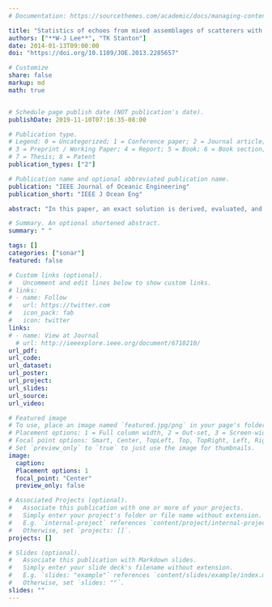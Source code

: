 ```yaml
---
# Documentation: https://sourcethemes.com/academic/docs/managing-content/

title: "Statistics of echoes from mixed assemblages of scatterers with different scattering amplitudes and numerical densities"
authors: ["**W-J Lee**", "TK Stanton"]
date: 2014-01-13T09:00:00
doi: "https://doi.org/10.1109/JOE.2013.2285657"

# Customize
share: false
markup: md
math: true


# Schedule page publish date (NOT publication's date).
publishDate: 2019-11-10T07:16:35-08:00

# Publication type.
# Legend: 0 = Uncategorized; 1 = Conference paper; 2 = Journal article;
# 3 = Preprint / Working Paper; 4 = Report; 5 = Book; 6 = Book section;
# 7 = Thesis; 8 = Patent
publication_types: ["2"]

# Publication name and optional abbreviated publication name.
publication: "IEEE Journal of Oceanic Engineering"
publication_short: "IEEE J Ocean Eng"

abstract: "In this paper, an exact solution is derived, evaluated, and numerically validated for describing the statistics of echoes from mixed assemblages of scatterers. Here, a “mixed assemblage” involves the geometry in which there is more than one type of scatterer spatially interspersed and uniformly distributed within the analysis window, which is much larger than the resolution cell of the system (i.e., there are many independent samples per window). The scatterers are generally not resolvable and the signals are narrowband. The scattering geometry is in the backscattering direction in the direct-path case in which there are no interfering echoes from neighboring boundaries. The probability density functions (pdfs) of echo envelopes in such cases can be highly non-Rayleigh and possess heavy tails, and the shape of the pdf curves contains information for characterizing and discriminating the composition of mixed assemblages. The general formulation is based on characteristic functions (CFs; hereafter referred to as the CF-based mixed assemblage pdf) and incorporates effects due to the scatterers being randomly located in the beam. Comparisons are made between the performance of the CF-based mixed assemblage pdf and the commonly used mixture model for simulated cases involving two different types of scatterers, arranged either interspersed or segregated in the analysis window. Both models can be made to fit the shape of the echo pdf of simulated data in some conditions. However, mismatch between model assumptions and the actual physical scattering processes can lead to order of magnitude errors in the inferred numerical density and backscattering amplitude of each type of scatterers."

# Summary. An optional shortened abstract.
summary: " "

tags: []
categories: ["sonar"]
featured: false

# Custom links (optional).
#   Uncomment and edit lines below to show custom links.
# links:
# - name: Follow
#   url: https://twitter.com
#   icon_pack: fab
#   icon: twitter
links:
# - name: View at Journal
  # url: http://ieeexplore.ieee.org/document/6710210/
url_pdf:
url_code:
url_dataset:
url_poster:
url_project:
url_slides:
url_source:
url_video:

# Featured image
# To use, place an image named `featured.jpg/png` in your page's folder.
# Placement options: 1 = Full column width, 2 = Out-set, 3 = Screen-width
# Focal point options: Smart, Center, TopLeft, Top, TopRight, Left, Right, BottomLeft, Bottom, BottomRight
# Set `preview_only` to `true` to just use the image for thumbnails.
image:
  caption:
  Placement options: 1
  focal_point: "Center"
  preview_only: false

# Associated Projects (optional).
#   Associate this publication with one or more of your projects.
#   Simply enter your project's folder or file name without extension.
#   E.g. `internal-project` references `content/project/internal-project/index.md`.
#   Otherwise, set `projects: []`.
projects: []

# Slides (optional).
#   Associate this publication with Markdown slides.
#   Simply enter your slide deck's filename without extension.
#   E.g. `slides: "example"` references `content/slides/example/index.md`.
#   Otherwise, set `slides: ""`.
slides: ""
---
```

